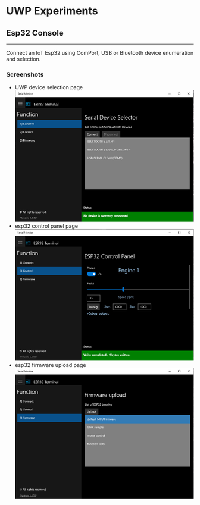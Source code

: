 
# UWP Experiments

## Esp32 Console
***
Connect an IoT Esp32 using ComPort, USB or Bluetooth device enumeration and selection.
### Screenshots
* UWP device selection page
![Device List](/UWP/Serial-Esp32/Assets/device.jpg)  
* esp32 control panel page
![Device Control](/UWP/Serial-Esp32/Assets/control.jpg) 
* esp32 firmware upload page
![Firmware Upload](/UWP/Serial-Esp32/Assets/firmware.jpg)
